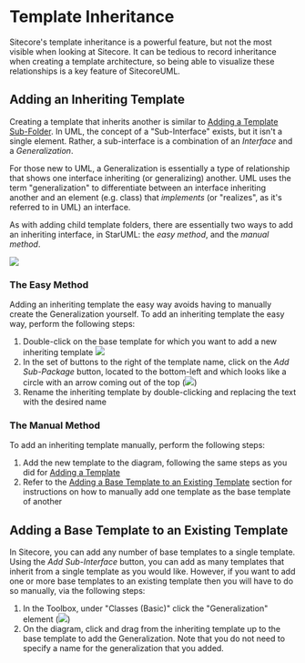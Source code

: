 # Template Inheritance

Sitecore's template inheritance is a powerful feature, but not the most visible when looking at Sitecore. It can be tedious to record inheritance when creating a template architecture, so being able to visualize these relationships is a key feature of SitecoreUML.

## Adding an Inheriting Template

Creating a template that inherits another is similar to [Adding a Template Sub-Folder](/guide/template-folders.md#adding-a-template-sub-folder). In UML, the concept of a "Sub-Interface" exists, but it isn't a single element. Rather, a sub-interface is a combination of an _Interface_ and a _Generalization_.

For those new to UML, a Generalization is essentially a type of relationship that shows one interface inheriting \(or generalizing\) another. UML uses the term "generalization" to differentiate between an interface inheriting another and an element \(e.g. class\) that _implements_ \(or "realizes", as it's referred to in UML\) an interface.

As with adding child template folders, there are essentially two ways to add an inheriting interface, in StarUML: the _easy method_, and the _manual method_.

![](https://github.com/zkniebel/SitecoreUML/blob/master/Documentation/assets/StarUML-Interfaces-InheritanceAdded.png?raw=true)

### The Easy Method

Adding an inheriting template the easy way avoids having to manually create the Generalization yourself. To add an inheriting template the easy way, perform the following steps:

1. Double-click on the base template for which you want to add a new inheriting template ![](https://github.com/zkniebel/SitecoreUML/blob/master/Documentation/assets/StarUML-Interfaces-InheritanceAdd.png?raw=true)
2. In the set of buttons to the right of the template name, click on the _Add Sub-Package_ button, located to the bottom-left and which looks like a circle with an arrow coming out of the top \(![](https://github.com/zkniebel/SitecoreUML/blob/master/Documentation/assets/StarUML-Interfaces-InheritanceAdd-Button.png?raw=true)\)
3. Rename the inheriting template by double-clicking and replacing the text with the desired name

### The Manual Method

To add an inheriting template manually, perform the following steps:

1. Add the new template to the diagram, following the same steps as you did for [Adding a Template](/guide/templates.md#adding-a-template)
2. Refer to the [Adding a Base Template to an Existing Template](#adding-a-base-template-to-an-existing-template) section for instructions on how to manually add one template as the base template of another

## Adding a Base Template to an Existing Template

In Sitecore, you can add any number of base templates to a single template. Using the _Add Sub-Interface_ button, you can add as many templates that inherit from a single template as you would like. However, if you want to add one or more base templates to an existing template then you will have to do so manually, via the following steps:

1. In the Toolbox, under "Classes \(Basic\)" click the "Generalization" element \(![](https://github.com/zkniebel/SitecoreUML/blob/master/Documentation/assets/StarUML-Interfaces-ToolboxGeneralization.png?raw=true)\)
2. On the diagram, click and drag from the inheriting template up to the base template to add the Generalization. Note that you do not need to specify a name for the generalization that you added.



